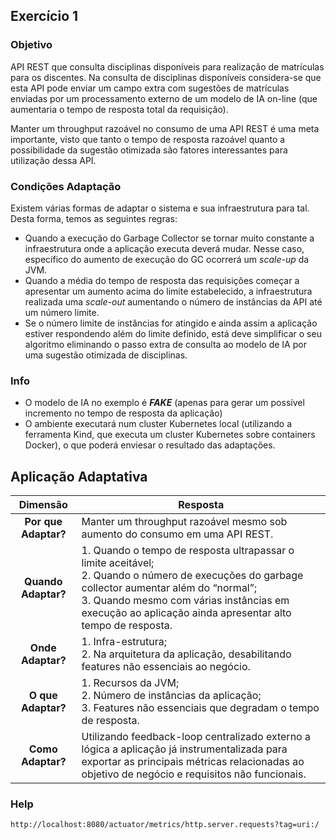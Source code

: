 ## Exercício 1

### Objetivo

API REST que consulta disciplinas disponíveis para realização de matrículas para os discentes. Na consulta de
disciplinas disponíveis considera-se que esta API pode enviar um campo extra com sugestões de matrículas enviadas por um processamento externo de um modelo de IA on-line (que aumentaria o tempo de resposta total da
requisição).

Manter um throughput razoável no consumo de uma API REST é uma meta importante, visto que tanto o tempo de resposta
razoável quanto a possibilidade da sugestão otimizada são fatores interessantes para utilização dessa API.

### Condições Adaptação

Existem várias formas de adaptar o sistema e sua infraestrutura para tal. Desta forma, temos as seguintes regras:

- Quando a execução do Garbage Collector se tornar muito constante a infraestrutura onde a aplicação executa deverá mudar. Nesse
  caso, específico do aumento de execução do GC ocorrerá um _scale-up_ da JVM.
- Quando a média do tempo de resposta das requisições começar a apresentar um aumento acima do limite estabelecido, a
  infraestrutura realizada uma _scale-out_ aumentando o número de instâncias da API até um número limite.
- Se o número limite de instâncias for atingido e ainda assim a aplicação estiver respondendo além do limite definido,
  está deve simplificar o seu algoritmo eliminando o passo extra de consulta ao modelo de IA por uma sugestão otimizada de
  disciplinas.

### Info

- O modelo de IA no exemplo é ***FAKE*** (apenas para gerar um possível incremento no tempo de resposta da aplicação)
- O ambiente executará num cluster Kubernetes local (utilizando a ferramenta Kind, que executa um cluster Kubernetes
  sobre containers Docker), o que poderá enviesar o resultado das adaptações.

## Aplicação Adaptativa

|     **Dimensão**     | **Resposta**                                                                                                                                                                                                                                                |
|:--------------------:|-------------------------------------------------------------------------------------------------------------------------------------------------------------------------------------------------------------------------------------------------------------|
| **Por que Adaptar?** | Manter um throughput razoável mesmo sob aumento do consumo em uma API REST.                                                                                                                                                                                 |
| **Quando Adaptar?**  | 1. Quando o tempo de resposta ultrapassar o limite aceitável;<br>2. Quando o número de execuções do garbage collector aumentar além do “normal”;<br>3. Quando mesmo com várias instâncias em execução ao aplicação ainda apresentar alto tempo de resposta. |
|  **Onde Adaptar?**   | 1. Infra-estrutura;<br>2. Na arquitetura da aplicação, desabilitando features não essenciais ao negócio.                                                                                                                                                    |
|  **O que Adaptar?**  | 1. Recursos da JVM;<br>2. Número de instâncias da aplicação;<br>3. Features não essenciais que degradam o tempo de resposta.                                                                                                                                |
|  **Como Adaptar?**   | Utilizando feedback-loop centralizado externo a lógica a aplicação já instrumentalizada para exportar as principais métricas relacionadas ao objetivo de negócio e requisitos não funcionais.                                                               |

### Help

```bash 
http://localhost:8080/actuator/metrics/http.server.requests?tag=uri:/
```